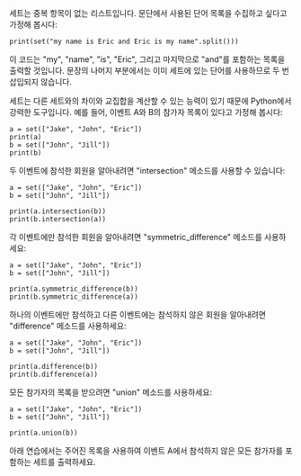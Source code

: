 세트는 중복 항목이 없는 리스트입니다. 문단에서 사용된 단어 목록을 수집하고 싶다고 가정해 봅시다:

    print(set("my name is Eric and Eric is my name".split()))

이 코드는 "my", "name", "is", "Eric", 그리고 마지막으로 "and"를 포함하는 목록을 출력할 것입니다. 문장의 나머지 부분에서는 이미 세트에 있는 단어를 사용하므로 두 번 삽입되지 않습니다.

세트는 다른 세트와의 차이와 교집합을 계산할 수 있는 능력이 있기 때문에 Python에서 강력한 도구입니다. 예를 들어, 이벤트 A와 B의 참가자 목록이 있다고 가정해 봅시다:

    a = set(["Jake", "John", "Eric"])
    print(a)
    b = set(["John", "Jill"])
    print(b)

두 이벤트에 참석한 회원을 알아내려면 "intersection" 메소드를 사용할 수 있습니다:

    a = set(["Jake", "John", "Eric"])
    b = set(["John", "Jill"])
    
    print(a.intersection(b))
    print(b.intersection(a))

각 이벤트에만 참석한 회원을 알아내려면 "symmetric_difference" 메소드를 사용하세요:

    a = set(["Jake", "John", "Eric"])
    b = set(["John", "Jill"])
    
    print(a.symmetric_difference(b))
    print(b.symmetric_difference(a))

하나의 이벤트에만 참석하고 다른 이벤트에는 참석하지 않은 회원을 알아내려면 "difference" 메소드를 사용하세요:

    a = set(["Jake", "John", "Eric"])
    b = set(["John", "Jill"])
    
    print(a.difference(b))
    print(b.difference(a))

모든 참가자의 목록을 받으려면 "union" 메소드를 사용하세요:

    a = set(["Jake", "John", "Eric"])
    b = set(["John", "Jill"])
    
    print(a.union(b))

아래 연습에서는 주어진 목록을 사용하여 이벤트 A에서 참석하지 않은 모든 참가자를 포함하는 세트를 출력하세요.